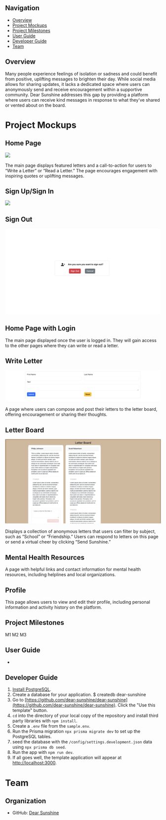 ## Navigation
- [Overview](##overview)
- [Project Mockups](##project-mockups)
- [Project Milestones](##project-goals)
- [User Guide](##user-guide)
- [Developer Guide](##developer-guide)
- [Team](##team)

## Overview

Many people experience feelings of isolation or sadness and could benefit from positive, uplifting messages to brighten their day. While social media allows for sharing updates, it lacks a dedicated space where users can anonymously send and receive encouragement within a supportive community. Dear Sunshine addresses this gap by providing a platform where users can receive kind messages in response to what they've shared or vented about on the board.

# Project Mockups
<div class="container">
  <div class="content">
    <h2>Home Page</h2>
    <img src="./dear-sunshine-front-page.png">
    <p>The main page displays featured letters and a call-to-action for users to “Write a Letter” or “Read a Letter.” The page encourages engagement with inspiring quotes or uplifting messages.</p>
  </div>
</div>

<div class="container">
  <div class="content">
    <h2>Sign Up/Sign In</h2>
    <img src="./dear-sunshine-front-page.png">
  </div>
</div>

<div class="container">
  <div class="content">
    <h2>Sign Out</h2>
    <img src="./sign-out.png">
  </div>
</div>

<div class="container">
  <div class="content">
    <h2>Home Page with Login</h2>
    <p>The main page displayed once the user is logged in. They will gain access to the other pages where they can write or read a letter.</p>
  </div>
</div>

<div class="container">
  <div class="content">
    <h2>Write Letter</h2>
    <img src="./write-letter.png">
    <p>A page where users can compose and post their letters to the letter board, offering encouragement or sharing their thoughts.</p>
  </div>
</div>

<div class="container">
  <div class="content">
    <h2>Letter Board</h2>
    <img src="./letter-board.png">
    <p>Displays a collection of anonymous letters that users can filter by subject, such as “School” or “Friendship.” Users can respond to letters on this page or send a virtual cheer by clicking “Send Sunshine.”</p>
  </div>
</div>

<div class="container">
  <div class="content">
    <h2>Mental Health Resources</h2>
    <p>A page with helpful links and contact information for mental health resources, including helplines and local organizations.</p>
  </div>
</div>

<div class="container">
  <div class="content">
    <h2>Profile</h2>
    <p>This page allows users to view and edit their profile, including personal information and activity history on the platform.</p>
  </div>
</div>

## Project Milestones
M1
M2
M3

## User Guide
- 

## Developer Guide
1. [Install PostgreSQL](https://www.postgresql.org/download/).
2. Create a database for your application. $ createdb dear-sunshine
3. Go to [https://github.com/dear-sunshine/dear-sunshine](https://github.com/dear-sunshine/dear-sunshine). Click the "Use this template" button.
4. `cd` into the directory of your local copy of the repository and install third party libraries with `npm install`.
5. Create a `.env` file from the `sample.env`.
6. Run the Prisma migration `npx prisma migrate dev` to set up the PostgreSQL tables.
7. seed the database with the `/config/settings.development.json` data using `npx prisma db seed`.
8. Run the app with `npm run dev`.
9. If all goes well, the template application will appear at [http://localhost:3000](http://localhost:3000).

# Team


## Organization
- GitHub: [Dear Sunshine](https://github.com/dear-sunshine/dear-sunshine.github.io)
